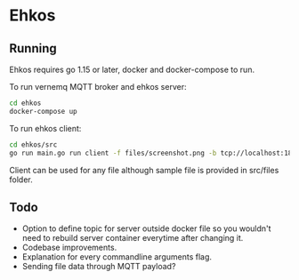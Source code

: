 # Ehkos

## Running

Ehkos requires go 1.15 or later, docker and docker-compose to run.

To run vernemq MQTT broker and ehkos server:

```sh
cd ehkos
docker-compose up
```

To run ehkos client:

```sh
cd ehkos/src
go run main.go run client -f files/screenshot.png -b tcp://localhost:1883 -c test_client -t test
```

Client can be used for any file although sample file is provided in src/files folder. 

## Todo

* Option to define topic for server outside docker file so you wouldn't need to rebuild server container everytime after changing it.
* Codebase improvements.
* Explanation for every commandline arguments flag.
* Sending file data through MQTT payload?